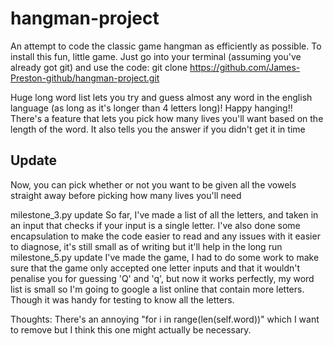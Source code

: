 # hangman-project
An attempt to code the classic game hangman as efficiently as possible.
To install this fun, little game. Just go into your terminal (assuming you've already got git) and use the code: git clone https://github.com/James-Preston-github/hangman-project.git

Huge long word list lets you try and guess almost any word in the english language (as long as it's longer than 4 letters long)! Happy hanging!! There's a feature that lets you pick how many lives you'll want based on the length of the word. It also tells you the answer if you didn't get it in time

## Update
Now, you can pick whether or not you want to be given all the vowels straight away before picking how many lives you'll need


milestone_3.py update
So far, I've made a list of all the letters, and taken in an input that checks if your input is a single letter.
I've also done some encapsulation to make the code easier to read and any issues with it easier to diagnose, it's still small as of writing but it'll help in the long run
milestone_5.py update
I've made the game, I had to do some work to make sure that the game only accepted one letter inputs and that it wouldn't penalise you for guessing 'Q' and 'q', but now it works perfectly, my word list is small so I'm going to google a list online that contain more letters. Though it was handy for testing to know all the letters.

Thoughts:
There's an annoying "for i in range(len(self.word))" which I want to remove but I think this one might actually be necessary. 